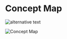 # Concept Map

![alternative text](http://www.plantuml.com/plantuml/proxy?cache=no&src=https://github.com/rogalm/ACRIS/blob/main/Model%20Content/2%20-%20Knowledge/Passenger%20Seamless%20Travel/Passenger%20Seamless%20Travel%20Concept%20Map.txt)

![Concept Map](https://plantuml.com/plantuml/png/VP0nRiCm34LtdOBGdWjuAD9cwb2qGBi7Z4m7WYNH81a3kNsHLaIy9EF7yt-q_buDnIwrX5HG5U87hrIfMGHKIELOUtR-XM9NXyijE7bl4qj5ozpWmCqsadn7n_IFlFKvJIIvdVrJxZa4zzzkgb8xaqJOxLuWlcPPM0o-ITQSA6vxCC29UTOdzLw3D-QveipnmIyEa8JGw9dhHt2bKaZW83HIiun57miNuJMFf264pRP_Bqg2au7Ft_LzRRy_GCmAl92WqGYdQmnxQkEbbby0)